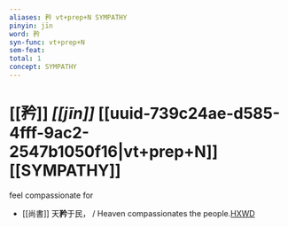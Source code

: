 ```yaml
---
aliases: 矜 vt+prep+N SYMPATHY
pinyin: jīn
word: 矜
syn-func: vt+prep+N
sem-feat: 
total: 1
concept: SYMPATHY 
---
```

# [[矜]] *[[jīn]]*  [[uuid-739c24ae-d585-4fff-9ac2-2547b1050f16|vt+prep+N]] [[SYMPATHY]]
feel compassionate for
 - [[尚書]] 天**矜**于民， / Heaven compassionates the people.[HXWD](https://hxwd.org/textview.html?location=KR1b0001_tls_027-2a.65)